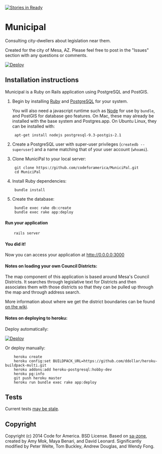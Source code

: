 [![Stories in Ready](https://badge.waffle.io/codeforamerica/municipal.png?label=ready&title=Ready)](https://waffle.io/codeforamerica/municipal)

# Municipal

Consulting city-dwellers about legislation near them.

Created for the city of Mesa, AZ. Please feel free to post in the "Issues" section with any questions or comments.

[![Deploy](https://www.herokucdn.com/deploy/button.png)](https://heroku.com/deploy)

## Installation instructions

Municipal is a Ruby on Rails application using PostgreSQL and PostGIS.

1. Begin by installing [Ruby](https://github.com/codeforamerica/howto/blob/master/Ruby.md) and [PostgreSQL](https://github.com/codeforamerica/howto/blob/master/PostgreSQL.md) for your system.

    You will also need a javascript runtime such as [Node](https://github.com/codeforamerica/howto/blob/master/Node.js.md) for use by `bundle`, and PostGIS for database geo features. On Mac, these may already be installed with the base system and Postgres.app. On Ubuntu Linux, they can be installed with:

        apt-get install nodejs postgresql-9.3-postgis-2.1

2. Create a PostgreSQL user with super-user privileges (`createdb --superuser`) and a name matching that of your user account (`whoami`).

3. Clone MuniciPal to your local server:

        git clone https://github.com/codeforamerica/MuniciPal.git
        cd MuniciPal

4. Install Ruby dependencies:

        bundle install

5. Create the database:

        bundle exec rake db:create
        bundle exec rake app:deploy

#### Run your application

        rails server

#### You did it!

Now you can access your application at http://0.0.0.0:3000

#### Notes on loading your own Council Districts:

The map component of this application is based around Mesa's Council Districts. It searches through legislative text for Districts and then associates them with those districts so that they can be pulled up through the map and through address search.

More information about where we get the district boundaries can be found [on the wiki](https://github.com/codeforamerica/MuniciPal/wiki/Getting-Council-Data).

#### Notes on deploying to heroku:

Deploy automatically:

[![Deploy](https://www.herokucdn.com/deploy/button.png)](https://heroku.com/deploy)

Or deploy manually:

        heroku create
        heroku config:set BUILDPACK_URL=https://github.com/ddollar/heroku-buildpack-multi.git
        heroku addons:add heroku-postgresql:hobby-dev
        heroku pg:info
        git push heroku master
        heroku run bundle exec rake app:deploy

## Tests

Current tests [may be stale](https://github.com/codeforamerica/MuniciPal/issues/110).

## Copyright

Copyright (c) 2014 Code for America. BSD License.
Based on [sa-zone](https://github.com/codeforamerica/sa-zone), created by Amy Mok, Maya Benari, and David Leonard.
Significantly modified by Peter Welte, Tom Buckley, Andrew Douglas, and Wendy Fong.
